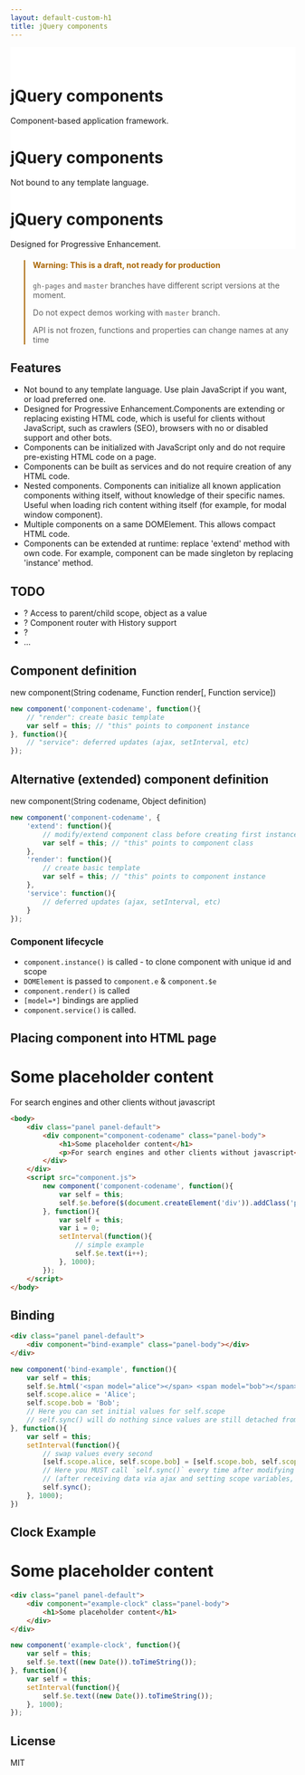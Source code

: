 ```yaml
---
layout: default-custom-h1
title: jQuery components
---
```


<div component="slider" slider-vertical class="jumbotron" style="padding: 0; padding-top: 30px; background: #fff; background: linear-gradient(to right, rgba(255,255,255,1) 0%,rgba(255,255,255,0) 10%,rgba(255,255,255,1) 96%,rgba(255,255,255,1) 100%) top left repeat-x, linear-gradient(to bottom, rgba(255,255,255,1) 0%,rgba(255,255,255,0.85) 28%,rgba(255,255,255,0.7) 53%,rgba(255,255,255,0.85) 87%,rgba(255,255,255,1) 100%) left top repeat-x, url({{ site.baseurl }}/css/images/hero-bg.png) left top repeat;">
	<div>
		<h1>jQuery components</h1>
		<p>Component-based application framework.</p>
	</div>
	<div>
		<h1>jQuery components</h1>
		<p>Not bound to any template language.</p>
	</div>
	<div>
		<h1>jQuery components</h1>
		<p>Designed for Progressive Enhancement.</p>
	</div>
</div>

<blockquote class="bg-warning" style="border-left-color: #aa6708;">
<h4 style="color: #aa6708;">Warning: This is a draft, not ready for production</h4>
<p><code>gh-pages</code> and <code>master</code> branches have different script versions at the moment.</p>
<p>Do not expect demos working with <code>master</code> branch.</p>
<p>API is not frozen, functions and properties can change names at any time</p>
</blockquote>

## Features

* Not bound to any template language. Use plain JavaScript if you want, or load preferred one.
* Designed for Progressive Enhancement.Components are extending or replacing existing HTML code, which is useful for clients without JavaScript, such as crawlers (SEO), browsers with no or disabled support and other bots.
* Components can be initialized with JavaScript only and do not require pre-existing HTML code on a page.
* Components can be built as services and do not require creation of any HTML code.
* Nested components. Components can initialize all known application components withing itself, without knowledge of their specific names. Useful when loading rich content withing itself (for example, for modal window component).
* Multiple components on a same DOMElement. This allows compact HTML code.
* Components can be extended at runtime: replace 'extend' method with own code. For example, component can be made singleton by replacing 'instance' method.


## TODO

* ? Access to parent/child scope, object as a value
* ? Component router with History support
* ?
* ...


## Component definition

new component(String codename, Function render[, Function service])

```js
new component('component-codename', function(){
	// "render": create basic template
	var self = this; // "this" points to component instance
}, function(){
	// "service": deferred updates (ajax, setInterval, etc)
});
```

## Alternative (extended) component definition

new component(String codename, Object definition)

```js
new component('component-codename', {
	'extend': function(){
		// modify/extend component class before creating first instance
		var self = this; // "this" points to component class
	},
	'render': function(){
		// create basic template
		var self = this; // "this" points to component instance
	},
	'service': function(){
		// deferred updates (ajax, setInterval, etc)
	}
});
```

### Component lifecycle
- `component.instance()` is called - to clone component with unique id and scope
- `DOMElement` is passed to `component.e` & `component.$e`
- `component.render()` is called
- `[model=*]` bindings are applied
- `component.service()` is called.


## Placing component into HTML page

<div class="panel panel-default">
	<div component="component-codename" class="panel-body">
		<h1>Some placeholder content</h1>
		<p>For search engines and other clients without javascript</p>
	</div>
</div>
<script>
	new component('component-codename', function(){
		var self = this;
		self.$e.before($(document.createElement('div')).addClass('panel-heading').text('Sample text'));
	}, function(){
		var self = this;
		var i = 0;
		setInterval(function(){
			// simple example
			self.$e.text(i++);
		}, 1000);
	});
</script>

```html
<body>
	<div class="panel panel-default">
		<div component="component-codename" class="panel-body">
			<h1>Some placeholder content</h1>
			<p>For search engines and other clients without javascript</p>
		</div>
	</div>
	<script src="component.js">
		new component('component-codename', function(){
			var self = this;
			self.$e.before($(document.createElement('div')).addClass('panel-heading').text('Sample text'));
		}, function(){
			var self = this;
			var i = 0;
			setInterval(function(){
				// simple example
				self.$e.text(i++);
			}, 1000);
		});
	</script>
</body>
```

## Binding

<div class="panel panel-default">
	<div component="bind-example" class="panel-body"></div>
</div>
<script>
	new component('bind-example', function(){
		var self = this;
		self.$e.html('<span model="alice"></span> <span model="bob"></span>');
		self.scope.alice = 'Alice';
		self.scope.bob = 'Bob';
		// Here you can set initial values for self.scope
		// self.sync() will do nothing since values are still detached from DOM
	}, function(){
		var self = this;
		setInterval(function(){
			// swap values every second
			[self.scope.alice, self.scope.bob] = [self.scope.bob, self.scope.alice];
			// Here you MUST call `self.sync()` every time after modifying `self.scope`
			// (after receiving data via ajax and setting scope variables, for example).
			self.sync();
		}, 1000);
	})
</script>

```html
<div class="panel panel-default">
	<div component="bind-example" class="panel-body"></div>
</div>
```

```js
new component('bind-example', function(){
	var self = this;
	self.$e.html('<span model="alice"></span> <span model="bob"></span>');
	self.scope.alice = 'Alice';
	self.scope.bob = 'Bob';
	// Here you can set initial values for self.scope
	// self.sync() will do nothing since values are still detached from DOM
}, function(){
	var self = this;
	setInterval(function(){
		// swap values every second
		[self.scope.alice, self.scope.bob] = [self.scope.bob, self.scope.alice];
		// Here you MUST call `self.sync()` every time after modifying `self.scope`
		// (after receiving data via ajax and setting scope variables, for example).
		self.sync();
	}, 1000);
})
```


## Clock Example

<div class="panel panel-default">
	<div component="example-clock" class="panel-body">
		<h1>Some placeholder content</h1>
	</div>
</div>

<script>
new component('example-clock', function(){
	var self = this;
	self.$e.text((new Date()).toTimeString());
}, function(){
	var self = this;
	setInterval(function(){
		self.$e.text((new Date()).toTimeString());
	}, 1000);
});
</script>

```html
<div class="panel panel-default">
	<div component="example-clock" class="panel-body">
		<h1>Some placeholder content</h1>
	</div>
</div>
```

```js
new component('example-clock', function(){
	var self = this;
	self.$e.text((new Date()).toTimeString());
}, function(){
	var self = this;
	setInterval(function(){
		self.$e.text((new Date()).toTimeString());
	}, 1000);
});
```



## License
MIT
